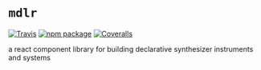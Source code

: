 # `mdlr`

[![Travis][build-badge]][build]
[![npm package][npm-badge]][npm]
[![Coveralls][coveralls-badge]][coveralls]

a react component library for building declarative synthesizer instruments and systems

[build-badge]: https://img.shields.io/circleci/kedromelon/mdlr/master.png?style=flat-square
[build]: https://circleci.com/gh/kedromelon/mdlr

[npm-badge]: https://img.shields.io/npm/v/mdlr.png?style=flat-square
[npm]: https://www.npmjs.org/package/mdlr

[coveralls-badge]: https://img.shields.io/coveralls/kedromelon/mdlr/master.png?style=flat-square
[coveralls]: https://coveralls.io/github/kedromelon/mdlr
